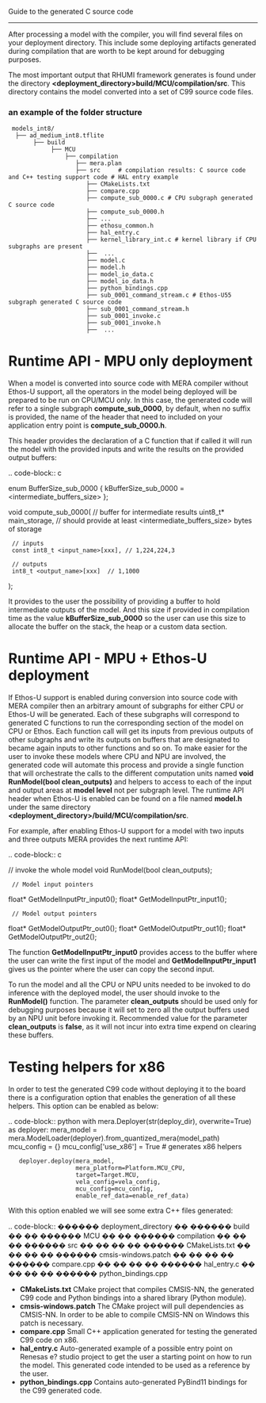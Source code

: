Guide to the generated C source code
************************************

After processing a model with the compiler, you will find several files on your deployment directory. This include some deploying artifacts generated during compilation that are worth to be kept around for debugging purposes.

The most important output that RHUMI framework generates is found under the directory **<deployment_directory>build/MCU/compilation/src**. This directory contains the model converted into a set of C99 source code files.

### an example of the folder structure
```
 models_int8/  
  ├── ad_medium_int8.tflite
       ├── build  
            ├── MCU  
                ├── compilation  
                   ├── mera.plan  
                   ├── src     # compilation results: C source code and C++ testing support code # HAL entry example  
                      ├── CMakeLists.txt  
                      ├── compare.cpp  
                      ├── compute_sub_0000.c # CPU subgraph generated C source code  
                      ├── compute_sub_0000.h  
                      ├── ...  
                      ├── ethosu_common.h  
                      ├── hal_entry.c  
                      ├── kernel_library_int.c # kernel library if CPU subgraphs are present  
                      ├──  ...  
                      ├── model.c  
                      ├── model.h  
                      ├── model_io_data.c  
                      ├── model_io_data.h  
                      ├── python_bindings.cpp  
                      ├── sub_0001_command_stream.c # Ethos-U55 subgraph generated C source code  
                      ├── sub_0001_command_stream.h  
                      ├── sub_0001_invoke.c  
                      ├── sub_0001_invoke.h  
                      ├──  ...  
```

Runtime API - MPU only deployment
=================================

When a model is converted into source code with MERA compiler without Ethos-U support, all the operators in the model being deployed will be prepared to be run on CPU/MCU only. In this case, the generated code will refer to a single subgraph **compute_sub_0000<suffix>**, by default, when no suffix is provided, the name of the header that need to included on your application entry point is **compute_sub_0000.h**.

This header provides the declaration of a C function that if called it will run the model with the provided inputs and write the results on the provided output buffers:

.. code-block:: c

   enum BufferSize_sub_0000 {
     kBufferSize_sub_0000 = <intermediate_buffers_size>
   };

   void compute_sub_0000(
     // buffer for intermediate results
     uint8_t* main_storage, // should provide at least <intermediate_buffers_size> bytes of storage

     // inputs
     const int8_t <input_name>[xxx], // 1,224,224,3

     // outputs
     int8_t <output_name>[xxx]  // 1,1000
   );

It provides to the user the possibility of providing a buffer to hold intermediate outputs of the model. And this size if provided in compilation time as the value **kBufferSize_sub_0000** so the user can use this size to allocate the buffer on the stack, the heap or a custom data section.


Runtime API - MPU + Ethos-U deployment
======================================

If Ethos-U support is enabled during conversion into source code with MERA compiler then an arbitrary amount of subgraphs for either CPU or Ethos-U will be generated. Each of these subgraphs will correspond to generated C functions to run the corresponding section of the model on CPU or Ethos. Each function call will get its inputs from previous outputs of other subgraphs and write its outputs on buffers that are designated to became again inputs to other functions and so on. To make easier for the user to invoke these models where CPU and NPU are involved, the generated code will automate this process and provide a single function that will orchestrate the calls to the different computation units named **void RunModel(bool clean_outputs)** and helpers to access to each of the input and output areas at **model level** not per subgraph level. The runtime API header when Ethos-U is enabled can be found on a file named **model.h** under the same directory **<deployment_directory>/build/MCU/compilation/src**.

For example, after enabling Ethos-U support for a model with two inputs and three outputs MERA provides the next runtime API:

.. code-block:: c

   // invoke the whole model
   void RunModel(bool clean_outputs);

     // Model input pointers
   float* GetModelInputPtr_input0();
   float* GetModelInputPtr_input1();

     // Model output pointers
   float* GetModelOutputPtr_out0();
   float* GetModelOutputPtr_out1();
   float* GetModelOutputPtr_out2();

The function **GetModelInputPtr_input0** provides access to the buffer where the user can write the first input of the model and **GetModelInputPtr_input1** gives us the pointer where the user can copy the second input.

To run the model and all the CPU or NPU units needed to be invoked to do inference with the deployed model, the user should invoke to the **RunModel()** function. The parameter **clean_outputs** should be used only for debugging purposes because it will set to zero all the output buffers used by an NPU unit before invoking it. Recommended value for the parameter **clean_outputs** is **false**, as it will not incur into extra time expend on clearing these buffers.

Testing helpers for x86
=======================

In order to test the generated C99 code without deploying it to the board there is a configuration option that enables the generation of all these helpers. This option can be enabled as below:


.. code-block:: python
   with mera.Deployer(str(deploy_dir), overwrite=True) as deployer:
       mera_model = mera.ModelLoader(deployer).from_quantized_mera(model_path)
       mcu_config = {}
       mcu_config['use_x86'] = True # generates x86 helpers

       deployer.deploy(mera_model,
                       mera_platform=Platform.MCU_CPU,
                       target=Target.MCU,
                       vela_config=vela_config,
                       mcu_config=mcu_config,
                       enable_ref_data=enable_ref_data)

With this option enabled we will see some extra C++ files generated:

.. code-block::
   ������ deployment_directory
   ��   ������ build
   ��   ��   ������ MCU
   ��   ��       ������ compilation
   ��   ��       ��   ������ src
   ��   ��       ��   ��   ������ CMakeLists.txt
   ��   ��       ��   ��   ������ cmsis-windows.patch
   ��   ��       ��   ��   ������ compare.cpp
   ��   ��       ��   ��   ������ hal_entry.c
   ��   ��       ��   ��   ������ python_bindings.cpp

* **CMakeLists.txt** CMake project that compiles CMSIS-NN, the generated C99 code and Python bindings into a shared library (Python module).
* **cmsis-windows.patch** The CMake project will pull dependencies as CMSIS-NN. In order to be able to compile CMSIS-NN on Windows this patch is necessary.
* **compare.cpp** Small C++ application generated for testing the generated C99 code on x86.
* **hal_entry.c** Auto-generated example of a possible entry point on Renesas e? studio project to get the user a starting point on how to run the model. This generated code intended to be used as a reference by the user.
* **python_bindings.cpp** Contains auto-generated PyBind11 bindings for the C99 generated code.